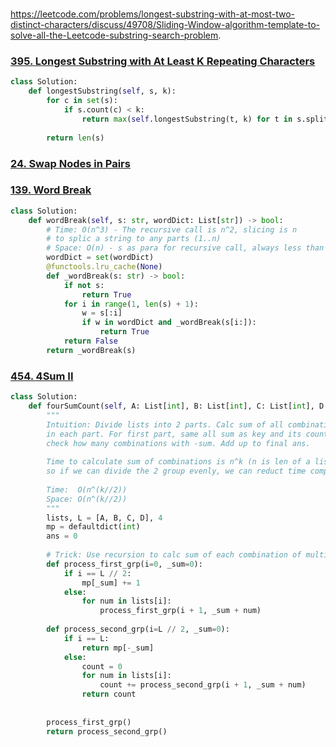 #
https://leetcode.com/problems/longest-substring-with-at-most-two-distinct-characters/discuss/49708/Sliding-Window-algorithm-template-to-solve-all-the-Leetcode-substring-search-problem.


### [395. Longest Substring with At Least K Repeating Characters](https://leetcode.com/problems/longest-substring-with-at-least-k-repeating-characters/)

```python
class Solution:
    def longestSubstring(self, s, k):
        for c in set(s):
            if s.count(c) < k:
                return max(self.longestSubstring(t, k) for t in s.split(c))
    
        return len(s)
```





### [24. Swap Nodes in Pairs](https://leetcode.com/problems/swap-nodes-in-pairs/)

### [139. Word Break](https://leetcode.com/problems/word-break/)

```python
class Solution:
    def wordBreak(self, s: str, wordDict: List[str]) -> bool:
        # Time: O(n^3) - The recursive call is n^2, slicing is n
        # to splic a string to any parts (1..n)
        # Space: O(n) - s as para for recursive call, always less than n
        wordDict = set(wordDict)
        @functools.lru_cache(None)
        def _wordBreak(s: str) -> bool:
            if not s:
                return True
            for i in range(1, len(s) + 1):
                w = s[:i]
                if w in wordDict and _wordBreak(s[i:]):
                    return True
            return False
        return _wordBreak(s)
```

### [454. 4Sum II](https://leetcode.com/problems/4sum-ii/)

```python
class Solution:
    def fourSumCount(self, A: List[int], B: List[int], C: List[int], D: List[int]) -> int:
        """
        Intuition: Divide lists into 2 parts. Calc sum of all combinations of nums in each list
        in each part. For first part, same all sum as key and its counts. For sums in second part,
        check how many combinations with -sum. Add up to final ans.
        
        Time to calculate sum of combinations is n^k (n is len of a list, k is num of lists),
        so if we can divide the 2 group evenly, we can reduct time complexity the best.
        
        Time:  O(n^(k//2))
        Space: O(n^(k//2))
        """
        lists, L = [A, B, C, D], 4
        mp = defaultdict(int)
        ans = 0
        
        # Trick: Use recursion to calc sum of each combination of multi lists
        def process_first_grp(i=0, _sum=0):
            if i == L // 2:
                mp[_sum] += 1
            else:
                for num in lists[i]:
                    process_first_grp(i + 1, _sum + num)
        
        def process_second_grp(i=L // 2, _sum=0):
            if i == L:
                return mp[-_sum]
            else:
                count = 0
                for num in lists[i]:
                    count += process_second_grp(i + 1, _sum + num)
                return count
        
        
        process_first_grp()
        return process_second_grp()
```